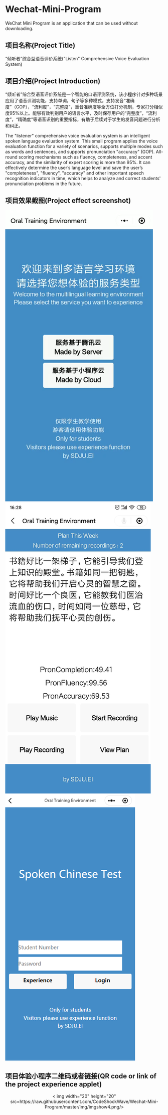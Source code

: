 # Wechat-Mini-Program
WeChat Mini Program is an application that can be used without downloading.

## 项目名称(Project Title)

“倾听者”综合型语音评价系统("Listen" Comprehensive Voice Evaluation System)

## 项目介绍(Project Introduction)

“倾听者”综合型语音评价系统是一个智能的口语评测系统，该小程序针对多种场景应用了语音评测功能，支持单词，句子等多种模式，支持发音“准确度”（GOP），“流利度”，“完整度”，重音准确度等全方位打分机制，专家打分相似度95%以上。能够有效判别用户的语言水平，及时保存用户的“完整度”，“流利度”，“精确度”等语音识别的重要指标，有助于后续对于学生的发音问题进行分析和纠正。

The "listener" comprehensive voice evaluation system is an intelligent spoken language evaluation system. This small program applies the voice evaluation function for a variety of scenarios, supports multiple modes such as words and sentences, and supports pronunciation "accuracy" (GOP). All-round scoring mechanisms such as fluency, completeness, and accent accuracy, and the similarity of expert scoring is more than 95%. It can effectively determine the user’s language level and save the user’s "completeness", "fluency", "accuracy" and other important speech recognition indicators in time, which helps to analyze and correct students' pronunciation problems in the future.

## 项目效果截图(Project effect screenshot)

![Image text1](https://raw.githubusercontent.com/CodeShockWave/Wechat-Mini-Program/master/img/imgshow1.png)
![Image text2](https://raw.githubusercontent.com/CodeShockWave/Wechat-Mini-Program/master/img/imgshow2.png)
![Image text3](https://raw.githubusercontent.com/CodeShockWave/Wechat-Mini-Program/master/img/imgshow3.png)

## 项目体验小程序二维码或者链接(QR code or link of the project experience applet)

<div align=center>< img width="20" height="20" src=https://raw.githubusercontent.com/CodeShockWave/Wechat-Mini-Program/master/img/imgshow4.png/></div>

